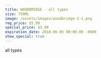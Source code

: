 ```yaml
---
title: WOODBRIDGE - all types
size: 750ML
image: /assets/images/woodbridge-2-1.png
reg_price: $5.99
special_price: $3.99
expiration_date: 2018-06-05 00:00:00 -0600
show_special: true
---
```


all types